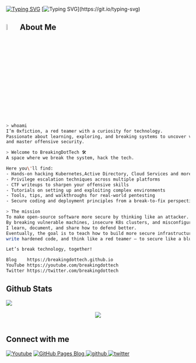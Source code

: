[![Typing SVG](https://readme-typing-svg.demolab.com?font=Fira+Code&size=33&duration=1650&pause=1000&color=FFFFFF&background=181818&center=false&vCenter=true&repeat=false&width=500&height=40&lines=Welcome+to+BREAKING+TECH)](https://git.io/typing-svg)
[![Typing SVG](https://readme-typing-svg.demolab.com?font=Fira+Code&size=23&pause=1000&color=FFFFFF&background=181818&center=true&vCenter=true&repeat=false&width=450&height=40&lines=Break+the+system%2C+Hack+the+Tech.)](https://git.io/typing-svg)
## <img src = "https://i.pinimg.com/originals/3f/7e/4e/3f7e4eff7c96e9fe4b8b4b1ff3f7bdb5.gif" width = 6.5%> About Me 
```bash
> whoami  
I’m 0xfiction, a red teamer with a curiosity for technology.  
Passionate about learning, exploring, and breaking systems to uncover vulnerabilities  
and master offensive security.

> Welcome to BreakingDotTech 🛠 
A space where we break the system, hack the tech.

Here you\'ll find:
- Hands-on hacking Kubernetes,Active Directory, Cloud Services and more
- Privilege escalation techniques across multiple platforms  
- CTF writeups to sharpen your offensive skills  
- Tutorials on setting up and exploiting complex environments
- Tools, tips, and walkthroughs for real-world pentesting
- Secure coding and deployment principles from a break-to-fix perspective

> The mission  
To make open-source software more secure by thinking like an attacker.  
By breaking vulnerable machines, insecure K8s clusters, and misconfigured systems,  
I learn, document, and share how to defend better.  
Eventually, the goal is to teach how to build more secure infrastructure,  
write hardened code, and think like a red teamer — to secure like a blue teamer.

Let’s break technology, together!

Blog 	https://breakingdottech.github.io
YouTube https://youtube.com/breakingdottech
Twitter https://twitter.com/breakingdottech

```
## Github Stats  
<div align="left"><img src="https://github-readme-stats.vercel.app/api?username=breakingdottech&show_icons=true&count_private=true" align="center" /></div> </br>

<div align="center">
<img src="https://komarev.com/ghpvc/?username=breakingdottech" align="center" />
</div>  
<br>

## Connect with me  
<div align="left">
<a href="https://www.youtube.com/channel/UCipSxT7a3rn81vGLw9lqRkg?sub_confirmation=1"><img alt="Youtube" title="Youtube" src="https://img.shields.io/badge/-Subscribe-red?style=for-the-badge&logo=youtube&logoColor=white"/></a>
<a href="https://breakingdottech.github.io" target="_blank">
  <img src="https://img.shields.io/badge/Blog-BREAKING%20TECH-blueviolet?style=for-the-badge&logo=github&logoColor=white" alt="GitHub Pages Blog" style="margin-bottom: 5px;" />
</a>

<a href="https://github.com/breakingdottech" target="_blank">
<img src=https://img.shields.io/badge/github-%2324292e.svg?&style=for-the-badge&logo=github&logoColor=white alt=github style="margin-bottom: 5px;" />
</a>
<a href="https://twitter.com/breakingdottech" target="_blank">
<img src=https://img.shields.io/badge/twitter-%2300acee.svg?&style=for-the-badge&logo=twitter&logoColor=white alt=twitter style="margin-bottom: 5px;" />
</a>
<!-- <a href="https://linkedin.com/in/" target="_blank">
<img src=https://img.shields.io/badge/linkedin-%231E77B5.svg?&style=for-the-badge&logo=linkedin&logoColor=white alt=linkedin style="margin-bottom: 5px;" /> -->
</a>
</div>  
<br/> 
